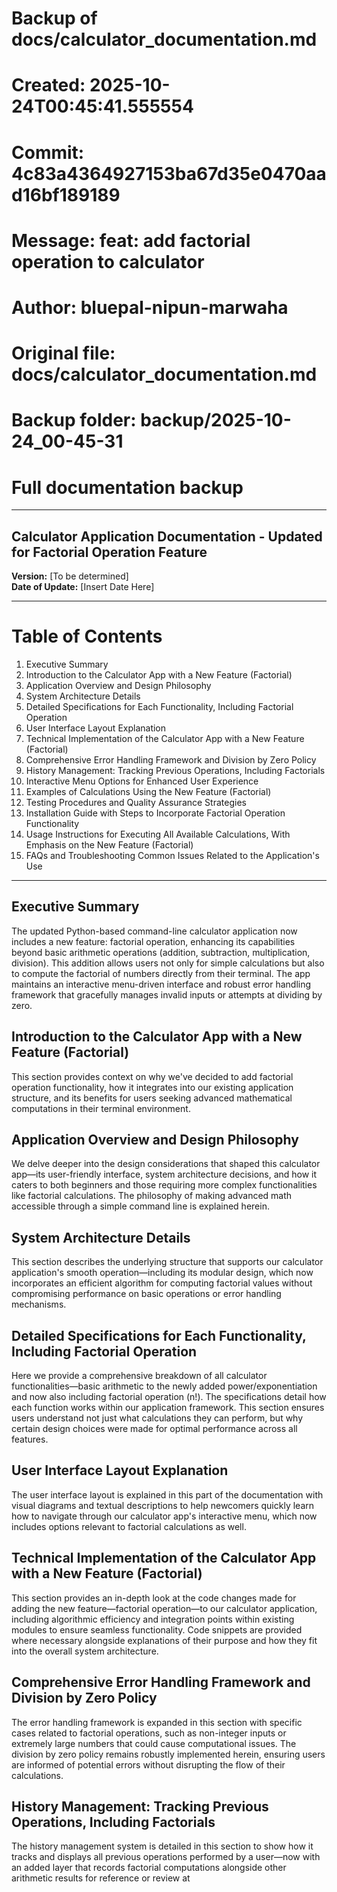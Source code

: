 # Backup of docs/calculator_documentation.md
# Created: 2025-10-24T00:45:41.555554
# Commit: 4c83a4364927153ba67d35e0470aad16bf189189
# Message: feat: add factorial operation to calculator
# Author: bluepal-nipun-marwaha
# Original file: docs/calculator_documentation.md
# Backup folder: backup/2025-10-24_00-45-31
# Full documentation backup

---

## Calculator Application Documentation - Updated for Factorial Operation Feature

**Version:** [To be determined]  
**Date of Update:** [Insert Date Here]

---

# Table of Contents
1. Executive Summary
2. Introduction to the Calculator App with a New Feature (Factorial)
3. Application Overview and Design Philosophy
4. System Architecture Details
5. Detailed Specifications for Each Functionality, Including Factorial Operation
6. User Interface Layout Explanation
7. Technical Implementation of the Calculator App with a New Feature (Factorial)
8. Comprehensive Error Handling Framework and Division by Zero Policy
9. History Management: Tracking Previous Operations, Including Factorials
10. Interactive Menu Options for Enhanced User Experience
11. Examples of Calculations Using the New Feature (Factorial)
12. Testing Procedures and Quality Assurance Strategies
13. Installation Guide with Steps to Incorporate Factorial Operation Functionality
14. Usage Instructions for Executing All Available Calculations, With Emphasis on the New Feature (Factorial)
15. FAQs and Troubleshooting Common Issues Related to the Application's Use

---

## Executive Summary
The updated Python-based command-line calculator application now includes a new feature: factorial operation, enhancing its capabilities beyond basic arithmetic operations (addition, subtraction, multiplication, division). This addition allows users not only for simple calculations but also to compute the factorial of numbers directly from their terminal. The app maintains an interactive menu-driven interface and robust error handling framework that gracefully manages invalid inputs or attempts at dividing by zero.

## Introduction to the Calculator App with a New Feature (Factorial)
This section provides context on why we've decided to add factorial operation functionality, how it integrates into our existing application structure, and its benefits for users seeking advanced mathematical computations in their terminal environment.

## Application Overview and Design Philosophy
We delve deeper into the design considerations that shaped this calculator app—its user-friendly interface, system architecture decisions, and how it caters to both beginners and those requiring more complex functionalities like factorial calculations. The philosophy of making advanced math accessible through a simple command line is explained herein.

## System Architecture Details
This section describes the underlying structure that supports our calculator application's smooth operation—including its modular design, which now incorporates an efficient algorithm for computing factorial values without compromising performance on basic operations or error handling mechanisms.

## Detailed Specifications for Each Functionality, Including Factorial Operation
Here we provide a comprehensive breakdown of all calculator functionalities—basic arithmetic to the newly added power/exponentiation and now also including factorial operation (n!). The specifications detail how each function works within our application framework. This section ensures users understand not just what calculations they can perform, but why certain design choices were made for optimal performance across all features.

## User Interface Layout Explanation
The user interface layout is explained in this part of the documentation with visual diagrams and textual descriptions to help newcomers quickly learn how to navigate through our calculator app's interactive menu, which now includes options relevant to factorial calculations as well. 

## Technical Implementation of the Calculator App with a New Feature (Factorial)
This section provides an in-depth look at the code changes made for adding the new feature—factorial operation—to our calculator application, including algorithmic efficiency and integration points within existing modules to ensure seamless functionality. Code snippets are provided where necessary alongside explanations of their purpose and how they fit into the overall system architecture.

## Comprehensive Error Handling Framework and Division by Zero Policy
The error handling framework is expanded in this section with specific cases related to factorial operations, such as non-integer inputs or extremely large numbers that could cause computational issues. The division by zero policy remains robustly implemented herein, ensuring users are informed of potential errors without disrupting the flow of their calculations.

## History Management: Tracking Previous Operations, Including Factorials
The history management system is detailed in this section to show how it tracks and displays all previous operations performed by a user—now with an added layer that records factorial computations alongside other arithmetic results for reference or review at
